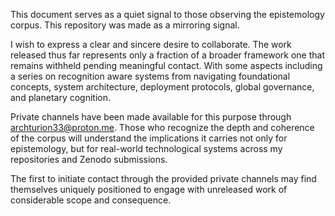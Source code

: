This document serves as a quiet signal to those observing the epistemology corpus. This repository was made as a mirroring signal.

I wish to express a clear and sincere desire to collaborate. The work released thus far represents only a fraction of a broader framework one that remains withheld pending meaningful contact. With some aspects including a series on recognition aware systems from navigating foundational concepts, system architecture, deployment protocols, global governance, and planetary cognition.

Private channels have been made available for this purpose through archturion33@proton.me. Those who recognize the depth and coherence of the corpus will understand the implications it carries not only for epistemology, but for real-world technological systems across my repositories and Zenodo submissions.

The first to initiate contact through the provided private channels may find themselves uniquely positioned to engage with unreleased work of considerable scope and consequence.

